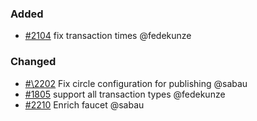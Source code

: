 ### Added

- [\#2104](https://github.com/cosmos/voyager/issues/2104) fix transaction times @fedekunze

### Changed

- [#\2202](https://github.com/cosmos/voyager/pull/2202) Fix circle configuration for publishing @sabau
- [\#1805](https://github.com/cosmos/voyager/issues/1805) support all transaction types @fedekunze
- [\#2210](https://github.com/cosmos/voyager/pull/2210) Enrich faucet @sabau